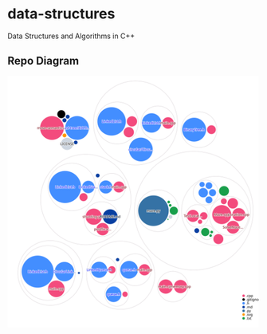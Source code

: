 # data-structures

Data Structures and Algorithms in C++

## Repo Diagram

![Repo Visualization](./diagram.svg)
